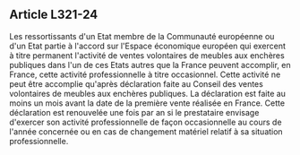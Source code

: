 Article L321-24
----
Les ressortissants d'un Etat membre de la Communauté européenne ou d'un Etat
partie à l'accord sur l'Espace économique européen qui exercent à titre
permanent l'activité de ventes volontaires de meubles aux enchères publiques
dans l'un de ces Etats autres que la France peuvent accomplir, en France, cette
activité professionnelle à titre occasionnel. Cette activité ne peut être
accomplie qu'après déclaration faite au Conseil des ventes volontaires de
meubles aux enchères publiques. La déclaration est faite au moins un mois avant
la date de la première vente réalisée en France. Cette déclaration est
renouvelée une fois par an si le prestataire envisage d'exercer son activité
professionnelle de façon occasionnelle au cours de l'année concernée ou en cas
de changement matériel relatif à sa situation professionnelle.
